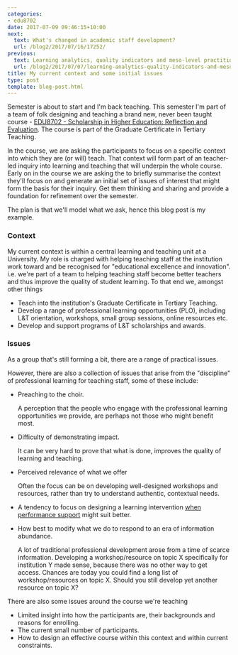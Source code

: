 ```yaml
---
categories:
- edu8702
date: 2017-07-09 09:46:15+10:00
next:
  text: What's changed in academic staff development?
  url: /blog2/2017/07/16/17252/
previous:
  text: Learning analytics, quality indicators and meso-level practitioners
  url: /blog2/2017/07/07/learning-analytics-quality-indicators-and-meso-level-practitioners/
title: My current context and some initial issues
type: post
template: blog-post.html
---
```

Semester is about to start and I'm back teaching. This semester I'm part of a team of folk designing and teaching a brand new, never been taught course - [EDU8702 - Scholarship in Higher Education: Reflection and Evaluation](https://www.usq.edu.au/course/specification/2017/EDU8702-S2-2017-WEB-TWMBA.html). The course is part of the Graduate Certificate in Tertiary Teaching.

In the course, we are asking the participants to focus on a specific context into which they are (or will) teach. That context will form part of an teacher-led inquiry into learning and teaching that will underpin the whole course. Early on in the course we are asking the to briefly summarise the context they'll focus on and generate an initial set of issues of interest that might form the basis for their inquiry. Get them thinking and sharing and provide a foundation for refinement over the semester.

The plan is that we'll model what we ask, hence this blog post is my example.

### Context

My current context is within a central learning and teaching unit at a University. My role is charged with helping teaching staff at the institution work toward and be recognised for "educational excellence and innovation". i.e. we're part of a team to helping teaching staff become better teachers and thus improve the quality of student learning. To that end we, amongst other things

- Teach into the institution's Graduate Certificate in Tertiary Teaching.
- Develop a range of professional learning opportunities (PLO), including L&T orientation, workshops, small group sessions, online resources etc.
- Develop and support programs of L&T scholarships and awards.

### Issues

As a group that's still forming a bit, there are a range of practical issues.

However, there are also a collection of issues that arise from the "discipline" of professional learning for teaching staff, some of these include:

- Preaching to the choir.
    
    A perception that the people who engage with the professional learning opportunities we provide, are perhaps not those who might benefit most.
    
- Difficulty of demonstrating impact.
    
    It can be very hard to prove that what is done, improves the quality of learning and teaching.
    
- Perceived relevance of what we offer
    
    Often the focus can be on developing well-designed workshops and resources, rather than try to understand authentic, contextual needs.
    
- A tendency to focus on designing a learning intervention [when performance support](https://jarche.com/2007/06/job-aids-performance-support/) might suit better.
- How best to modify what we do to respond to an era of information abundance.
    
    A lot of traditional professional development arose from a time of scarce information. Developing a workshop/resource on topic X specifically for institution Y made sense, because there was no other way to get access. Chances are today you could find a long list of workshop/resources on topic X. Should you still develop yet another resource on topic X?
    

There are also some issues around the course we're teaching

- Limited insight into how the participants are, their backgrounds and reasons for enrolling.
- The current small number of participants.
- How to design an effective course within this context and within current constraints.